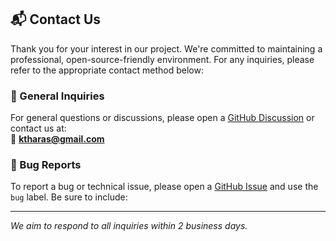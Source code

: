 ## 📬 Contact Us

Thank you for your interest in our project. We're committed to maintaining a professional, open-source-friendly environment. For any inquiries, please refer to the appropriate contact method below:

### 🧾 General Inquiries
For general questions or discussions, please open a [GitHub Discussion](https://github.com/KTharas/discussions) or contact us at:  
📧 **ktharas@gmail.com**

### 🐞 Bug Reports
To report a bug or technical issue, please open a [GitHub Issue](https://github.com/your-org/your-repo/issues) and use the `bug` label. Be sure to include:




---

_We aim to respond to all inquiries within 2 business days._


